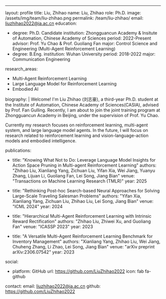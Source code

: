 
---
layout: profile
title: Liu, Zhihao
name: Liu, Zhihao
role: Ph.D.
image: /assets/img/team/liu-zhihao.png
permalink: /team/liu-zhihao/
email: liuzhihao2022@ia.ac.cn
education:

  - degree: Ph.D. Candidate
    institution: Zhongguancun Academy & Insitute of Automation, Chinese Academy of Sciences
    period: 2022-Present
    advisor: Prof. Yu Chao & Prof. Guoliang Fan
    major: Control Science and Engineering (Multi-Agent Reinforcement Learning)
  - degree: B.Eng. 
    institution: Wuhan University
    period: 2018-2022
    major: Communication Engineering

research_areas:
  - Multi-Agent Reinforcement Learning
  - Large Language Model for Reinforcement Learning
  - Embodied AI

biography: |
  Welcome! I'm Liu Zhihao (刘志豪), a third-year Ph.D. student at the Institute of Automation, Chinese Academy of Sciences(CASIA), advised by Prof. Fan Gulling. Recently, I am about to join the joint training program at Zhongguancun Academy in Beijing, under the supervision of Prof. Yu Chao. 

Currently my research focuses on  reinforcement learning, multi-agent system, and large language model agents. In the future, I will focus on research related to reinforcement learning and vision-language-action models and embodied intelligence.

publications:
  - title: "Knowing What Not to Do: Leverage Language Model Insights for Action Space Pruning in Multi-agent Reinforcement Learning"
    authors: "Zhihao Liu, Xianliang Yang, Zichuan Liu, Yifan Xia, Wei Jiang, Yuanyu Zhang, Lijuan Li, Guoliang Fan, Lei Song, Jiang Bian"
    venue: "Transactions on Machine Learning Research (TMLR)"
    year: 2025
  - title: "Rethinking Post-hoc Search-based Neural Approaches for Solving Large-Scale Traveling Salesman Problems"
    authors: "Yifan Xia, Xianliang Yang, Zichuan Liu, Zhihao Liu, Lei Song, Jiang Bian"
    venue: "ICML 2024"
    year: 2024

  - title: "Hierarchical Multi-Agent Reinforcement Learning with Intrinsic Reward Rectification"
    authors: "Zhihao Liu, Zhiwei Xu, and Guoliang Fan"
    venue: "ICASSP 2023"
    year: 2023
  - title: "A Versatile Multi-Agent Reinforcement Learning Benchmark for Inventory Management"
    authors: "Xianliang Yang, Zhihao Liu, Wei Jiang, Chuheng Zhang, Li Zhao, Lei Song, Jiang Bian"
    venue: "arXiv preprint arXiv:2306.07542"
    year: 2023

social:
  - platform: GitHub
    url: https://github.com/LiuZhihao2022
    icon: fab fa-github

contact:
  email: liuzhihao2022@ia.ac.cn
  github: https://github.com/LiuZhihao2022

